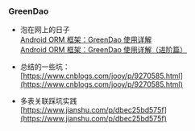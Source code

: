 ### GreenDao
- 泡在网上的日子<br>
[Android ORM 框架：GreenDao 使用详解](http://www.jcodecraeer.com/a/anzhuokaifa/androidkaifa/2017/0703/8144.html) <br>
[Android ORM 框架：GreenDao 使用详解（进阶篇）](http://www.jcodecraeer.com/a/anzhuokaifa/androidkaifa/2017/0703/8146.html)
- 总结的一些坑：<br>
[https://www.cnblogs.com/jooy/p/9270585.html](https://www.cnblogs.com/jooy/p/9270585.html)

- 多表关联踩坑实践 <br>
[https://www.jianshu.com/p/dbec25bd575f](https://www.jianshu.com/p/dbec25bd575f)
